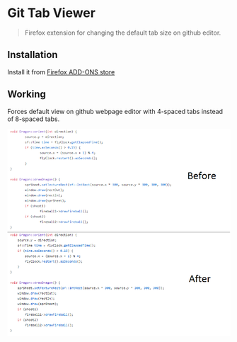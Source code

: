 # Git Tab Viewer
> Firefox extension for changing the default tab size on github editor.

## Installation

Install it from [Firefox ADD-ONS store](https://addons.mozilla.org/en-US/firefox/addon/gittabviewer/)

## Working

Forces default view on github webpage editor with 4-spaced tabs instead of 8-spaced tabs.

![](ss.png)
